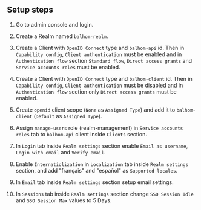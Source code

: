 ## Setup steps

1. Go to admin console and login.

2. Create a Realm named `balhom-realm`.

3. Create a Client with `OpenID Connect` type and `balhom-api` id. Then in `Capability config`, `Client authentication` must be enabled and in `Authentication flow` section `Standard flow`, `Direct access grants` and `Service accounts roles` must be enabled.

4. Create a Client with `OpenID Connect` type and `balhom-client` id. Then in `Capability config`, `Client authentication` must be disabled and in `Authentication flow` section only `Direct access grants` must be enabled.

5. Create `openid` client scope (`None` as `Assigned Type`) and add it to `balhom-client` (`Default` as `Assigned Type`).

6. Assign `manage-users` role (realm-management) in `Service accounts roles` tab to `balhom-api` client inside `Clients` section. 

7. In `Login` tab inside `Realm settings` section enable `Email as username`, `Login with email` and `Verify email`.

8. Enable `Internatiolization` in `Localization` tab inside `Realm settings` section, and add "français" and "español" as `Supported locales`.

9. In `Email` tab inside `Realm settings` section setup email settings.

10. In `Sessions` tab inside `Realm settings` section change `SSO Session Idle` and `SSO Session Max` values to 5 Days.
